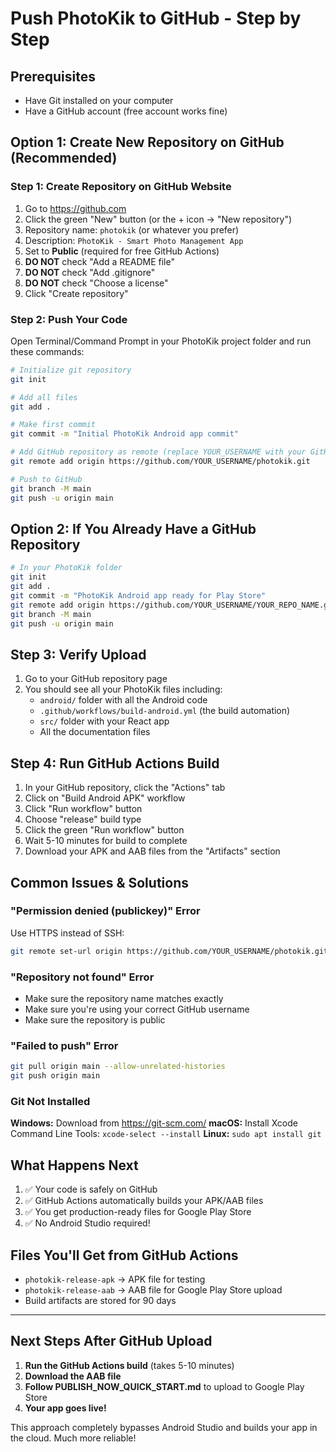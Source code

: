 # Push PhotoKik to GitHub - Step by Step

## Prerequisites
- Have Git installed on your computer
- Have a GitHub account (free account works fine)

## Option 1: Create New Repository on GitHub (Recommended)

### Step 1: Create Repository on GitHub Website
1. Go to https://github.com
2. Click the green "New" button (or the + icon → "New repository")
3. Repository name: `photokik` (or whatever you prefer)
4. Description: `PhotoKik - Smart Photo Management App`
5. Set to **Public** (required for free GitHub Actions)
6. **DO NOT** check "Add a README file" 
7. **DO NOT** check "Add .gitignore"
8. **DO NOT** check "Choose a license"
9. Click "Create repository"

### Step 2: Push Your Code
Open Terminal/Command Prompt in your PhotoKik project folder and run these commands:

```bash
# Initialize git repository
git init

# Add all files
git add .

# Make first commit
git commit -m "Initial PhotoKik Android app commit"

# Add GitHub repository as remote (replace YOUR_USERNAME with your GitHub username)
git remote add origin https://github.com/YOUR_USERNAME/photokik.git

# Push to GitHub
git branch -M main
git push -u origin main
```

## Option 2: If You Already Have a GitHub Repository

```bash
# In your PhotoKik folder
git init
git add .
git commit -m "PhotoKik Android app ready for Play Store"
git remote add origin https://github.com/YOUR_USERNAME/YOUR_REPO_NAME.git
git branch -M main
git push -u origin main
```

## Step 3: Verify Upload
1. Go to your GitHub repository page
2. You should see all your PhotoKik files including:
   - `android/` folder with all the Android code
   - `.github/workflows/build-android.yml` (the build automation)
   - `src/` folder with your React app
   - All the documentation files

## Step 4: Run GitHub Actions Build
1. In your GitHub repository, click the "Actions" tab
2. Click on "Build Android APK" workflow
3. Click "Run workflow" button
4. Choose "release" build type
5. Click the green "Run workflow" button
6. Wait 5-10 minutes for build to complete
7. Download your APK and AAB files from the "Artifacts" section

## Common Issues & Solutions

### "Permission denied (publickey)" Error
Use HTTPS instead of SSH:
```bash
git remote set-url origin https://github.com/YOUR_USERNAME/photokik.git
```

### "Repository not found" Error
- Make sure the repository name matches exactly
- Make sure you're using your correct GitHub username
- Make sure the repository is public

### "Failed to push" Error
```bash
git pull origin main --allow-unrelated-histories
git push origin main
```

### Git Not Installed
**Windows:** Download from https://git-scm.com/
**macOS:** Install Xcode Command Line Tools: `xcode-select --install`
**Linux:** `sudo apt install git`

## What Happens Next

1. ✅ Your code is safely on GitHub
2. ✅ GitHub Actions automatically builds your APK/AAB files
3. ✅ You get production-ready files for Google Play Store
4. ✅ No Android Studio required!

## Files You'll Get from GitHub Actions

- `photokik-release-apk` → APK file for testing
- `photokik-release-aab` → AAB file for Google Play Store upload
- Build artifacts are stored for 90 days

---

## Next Steps After GitHub Upload

1. **Run the GitHub Actions build** (takes 5-10 minutes)
2. **Download the AAB file** 
3. **Follow PUBLISH_NOW_QUICK_START.md** to upload to Google Play Store
4. **Your app goes live!**

This approach completely bypasses Android Studio and builds your app in the cloud. Much more reliable!

